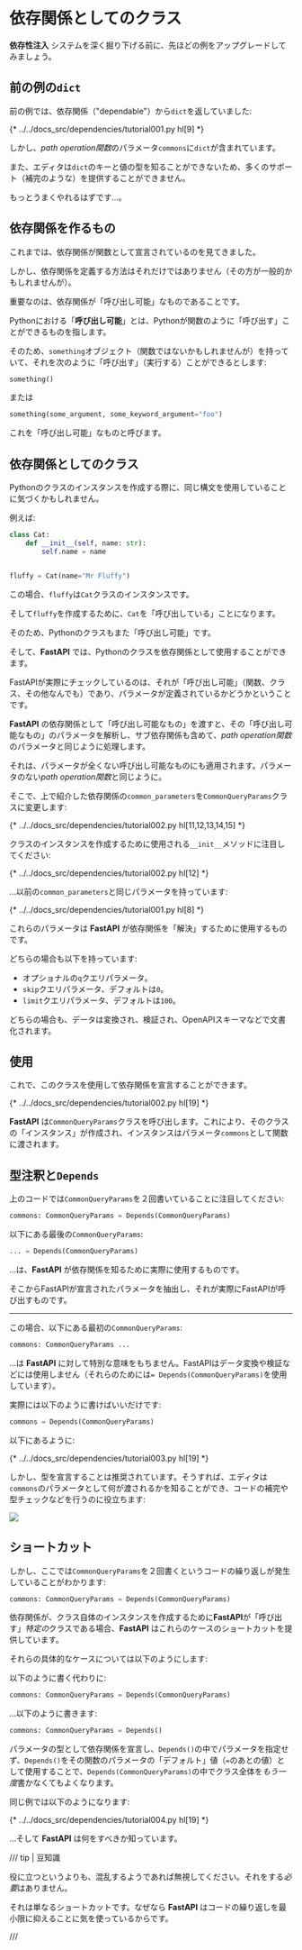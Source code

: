 # 依存関係としてのクラス

**依存性注入** システムを深く掘り下げる前に、先ほどの例をアップグレードしてみましょう。

## 前の例の`dict`

前の例では、依存関係（"dependable"）から`dict`を返していました:

{* ../../docs_src/dependencies/tutorial001.py hl[9] *}


しかし、*path operation関数*のパラメータ`commons`に`dict`が含まれています。

また、エディタは`dict`のキーと値の型を知ることができないため、多くのサポート（補完のような）を提供することができません。

もっとうまくやれるはずです...。

## 依存関係を作るもの

これまでは、依存関係が関数として宣言されているのを見てきました。

しかし、依存関係を定義する方法はそれだけではありません（その方が一般的かもしれませんが）。

重要なのは、依存関係が「呼び出し可能」なものであることです。

Pythonにおける「**呼び出し可能**」とは、Pythonが関数のように「呼び出す」ことができるものを指します。

そのため、`something`オブジェクト（関数ではないかもしれませんが）を持っていて、それを次のように「呼び出す」（実行する）ことができるとします:

```Python
something()
```

または

```Python
something(some_argument, some_keyword_argument="foo")
```

これを「呼び出し可能」なものと呼びます。

## 依存関係としてのクラス

Pythonのクラスのインスタンスを作成する際に、同じ構文を使用していることに気づくかもしれません。

例えば:

```Python
class Cat:
    def __init__(self, name: str):
        self.name = name


fluffy = Cat(name="Mr Fluffy")
```

この場合、`fluffy`は`Cat`クラスのインスタンスです。

そして`fluffy`を作成するために、`Cat`を「呼び出している」ことになります。

そのため、Pythonのクラスもまた「呼び出し可能」です。

そして、**FastAPI** では、Pythonのクラスを依存関係として使用することができます。

FastAPIが実際にチェックしているのは、それが「呼び出し可能」（関数、クラス、その他なんでも）であり、パラメータが定義されているかどうかということです。

**FastAPI** の依存関係として「呼び出し可能なもの」を渡すと、その「呼び出し可能なもの」のパラメータを解析し、サブ依存関係も含めて、*path operation関数*のパラメータと同じように処理します。

それは、パラメータが全くない呼び出し可能なものにも適用されます。パラメータのない*path operation関数*と同じように。

そこで、上で紹介した依存関係の`common_parameters`を`CommonQueryParams`クラスに変更します:

{* ../../docs_src/dependencies/tutorial002.py hl[11,12,13,14,15] *}


クラスのインスタンスを作成するために使用される`__init__`メソッドに注目してください:

{* ../../docs_src/dependencies/tutorial002.py hl[12] *}


...以前の`common_parameters`と同じパラメータを持っています:

{* ../../docs_src/dependencies/tutorial001.py hl[8] *}


これらのパラメータは **FastAPI** が依存関係を「解決」するために使用するものです。

どちらの場合も以下を持っています:

* オプショナルの`q`クエリパラメータ。
* `skip`クエリパラメータ、デフォルトは`0`。
* `limit`クエリパラメータ、デフォルトは`100`。

どちらの場合も、データは変換され、検証され、OpenAPIスキーマなどで文書化されます。

## 使用

これで、このクラスを使用して依存関係を宣言することができます。

{* ../../docs_src/dependencies/tutorial002.py hl[19] *}


**FastAPI** は`CommonQueryParams`クラスを呼び出します。これにより、そのクラスの「インスタンス」が作成され、インスタンスはパラメータ`commons`として関数に渡されます。

## 型注釈と`Depends`

上のコードでは`CommonQueryParams`を２回書いていることに注目してください:

```Python
commons: CommonQueryParams = Depends(CommonQueryParams)
```

以下にある最後の`CommonQueryParams`:

```Python
... = Depends(CommonQueryParams)
```

...は、**FastAPI** が依存関係を知るために実際に使用するものです。

そこからFastAPIが宣言されたパラメータを抽出し、それが実際にFastAPIが呼び出すものです。

---

この場合、以下にある最初の`CommonQueryParams`:

```Python
commons: CommonQueryParams ...
```

...は **FastAPI** に対して特別な意味をもちません。FastAPIはデータ変換や検証などには使用しません（それらのためには`= Depends(CommonQueryParams)`を使用しています）。

実際には以下のように書けばいいだけです:

```Python
commons = Depends(CommonQueryParams)
```

以下にあるように:

{* ../../docs_src/dependencies/tutorial003.py hl[19] *}


しかし、型を宣言することは推奨されています。そうすれば、エディタは`commons`のパラメータとして何が渡されるかを知ることができ、コードの補完や型チェックなどを行うのに役立ちます:

<img src="https://fastapi.tiangolo.com/img/tutorial/dependencies/image02.png">

## ショートカット

しかし、ここでは`CommonQueryParams`を２回書くというコードの繰り返しが発生していることがわかります:

```Python
commons: CommonQueryParams = Depends(CommonQueryParams)
```

依存関係が、クラス自体のインスタンスを作成するために**FastAPI**が「呼び出す」*特定の*クラスである場合、**FastAPI** はこれらのケースのショートカットを提供しています。

それらの具体的なケースについては以下のようにします:

以下のように書く代わりに:

```Python
commons: CommonQueryParams = Depends(CommonQueryParams)
```

...以下のように書きます:

```Python
commons: CommonQueryParams = Depends()
```

パラメータの型として依存関係を宣言し、`Depends()`の中でパラメータを指定せず、`Depends()`をその関数のパラメータの「デフォルト」値（`=`のあとの値）として使用することで、`Depends(CommonQueryParams)`の中でクラス全体を*もう一度*書かなくてもよくなります。

同じ例では以下のようになります:

{* ../../docs_src/dependencies/tutorial004.py hl[19] *}


...そして **FastAPI** は何をすべきか知っています。

/// tip | 豆知識

役に立つというよりも、混乱するようであれば無視してください。それをする*必要*はありません。

それは単なるショートカットです。なぜなら **FastAPI** はコードの繰り返しを最小限に抑えることに気を使っているからです。

///
